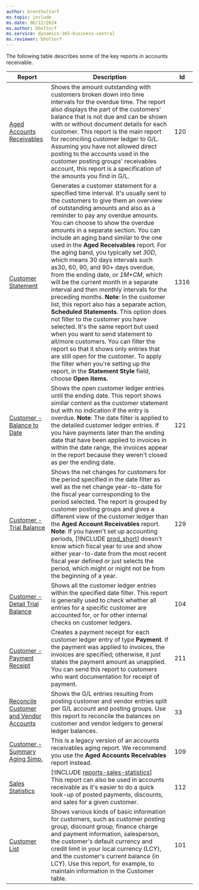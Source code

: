 ```yaml
---
author: brentholtorf
ms.topic: include
ms.date: 06/12/2024
ms.author: bholtorf
ms.service: dynamics-365-business-central
ms.reviewer: bholtorf
---
```


The following table describes some of the key reports in accounts receivable.

| Report | Description | Id |
|--|--|--|
| [Aged Accounts Receivables](https://businesscentral.dynamics.com?report=120) | Shows the amount outstanding with customers broken down into time intervals for the overdue time. The report also displays the part of the customers' balance that is not due and can be shown with or without document details for each customer. This report is the main report for reconciling customer ledger to G/L. Assuming you have not allowed direct posting to the accounts used in the customer posting groups' receivables account, this report is a specification of the amounts you find in G/L. | 120 |
| [Customer Statement](https://businesscentral.dynamics.com?report=1316) | Generates a customer statement for a specified time interval. It's usually sent to the customers to give them an overview of outstanding amounts and also as a reminder to pay any overdue amounts. You can choose to show the overdue amounts in a separate section. You can include an aging band similar to the one used in the **Aged Receivables** report. For the aging band, you typically set *30D*, which means 30 days intervals such as30, 60, 90, and 90+ days overdue, from the ending date, or *1M+CM*, which will be the current month in a separate interval and then monthly intervals for the preceding months. **Note**: In the customer list, this report also has a separate action, **Scheduled Statements**. This option does not filter to the customer you have selected. It's the same report but used when you want to send statement to all/more customers. You can filter the report so that it shows only entries that are still open for the customer. To apply the filter when you're setting up the report, in the **Statement Style** field, choose **Open Items**. | 1316 |
| [Customer - Balance to Date](https://businesscentral.dynamics.com?report=121) | Shows the open customer ledger entries until the ending date. This report shows similar content as the customer statement but with no indication if the entry is overdue. **Note**: The date filter is applied to the detailed customer ledger entries. If you have payments later than the ending date that have been applied to invoices in within the date range, the invoices appear in the report because they weren't closed as per the ending date. | 121 | 
| [Customer - Trial Balance](https://businesscentral.dynamics.com?report=129) | Shows the net changes for customers for the period specified in the date filter as well as the net change year-to-date for the fiscal year corresponding to the period selected. The report is grouped by customer posting groups and gives a different view of the customer ledger than the **Aged Account Receivables** report. **Note**: If you haven't set up accounting periods, [!INCLUDE [prod_short](prod_short.md)] doesn't know which fiscal year to use and show either year-to-date from the most recent fiscal year defined or just selects the period, which might or might not be from the beginning of a year.| 129 |
| [Customer - Detail Trial Balance](https://businesscentral.dynamics.com?report=104) | Shows all the customer ledger entries within the specified date filter. This report is generally used to check whether all entries for a specific customer are accounted for, or for other internal checks on customer ledgers. | 104 |
| [Customer - Payment Receipt](https://businesscentral.dynamics.com?report=211) | Creates a payment receipt for each customer ledger entry of type **Payment**. If the payment was applied to invoices, the invoices are specified; otherwise, it just states the payment amount as unapplied. You can send this report to customers who want documentation for receipt of payment.| 211 |
| [Reconcile Customer and Vendor Accounts](https://businesscentral.dynamics.com?report=33) | Shows the G/L entries resulting from posting customer and vendor entries split per G/L account and posting groups. Use this report to reconcile the balances on customer and vendor ledgers to general ledger balances. | 33 |
| [Customer - Summary Aging Simp.](https://businesscentral.dynamics.com?report=109)| This is a legacy version of an accounts receivables aging report. We recommend you use the **Aged Accounts Receivables** report instead. | 109 |
| [Sales Statistics](https://businesscentral.dynamics.com?report=112) | [!INCLUDE [reports-sales-statistics](reports-sales-statistics.md)]<br>This report can also be used in accounts receivable as it's easier to do a quick look-up of posted payments, discounts, and sales for a given customer.| 112 |
| [Customer List](https://businesscentral.dynamics.com?report=101) | Shows various kinds of basic information for customers, such as customer posting group, discount group, finance charge and payment information, salesperson, the customer's default currency and credit limit in your local currency (LCY), and the customer's current balance (in LCY). Use this report, for example, to maintain information in the Customer table.| 101 |